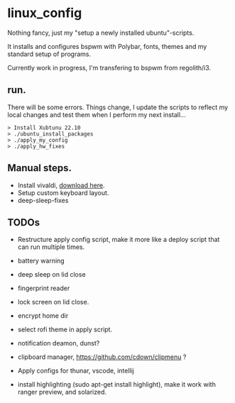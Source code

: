 # linux_config
Nothing fancy, just my "setup a newly installed ubuntu"-scripts.

It installs and configures bspwm with Polybar, fonts, themes and my standard setup of programs.

Currently work in progress, I'm transfering to bspwm from regolith/i3.


## run.
There will be some errors. Things change, I update the scripts to reflect my local changes and test them when I perform my next install...
```
> Install Xubtunu 22.10
> ./ubuntu_install_packages
> ./apply_my_config
> ./apply_hw_fixes
```

## Manual steps.
- Install vivaldi, [download here](https://vivaldi.com/sv/download/).
- Setup custom keyboard layout.
- deep-sleep-fixes


## TODOs
- Restructure apply config script, make it more like a deploy script that can run multiple times.

- battery warning
- deep sleep on lid close
- fingerprint reader
- lock screen on lid close.
- encrypt home dir

- select rofi theme in apply script.

- notification deamon, dunst?
- clipboard manager, https://github.com/cdown/clipmenu ?
- Apply configs for thunar, vscode, intellij

- install highlighting (sudo apt-get install highlight), make it work with ranger preview, and solarized.

